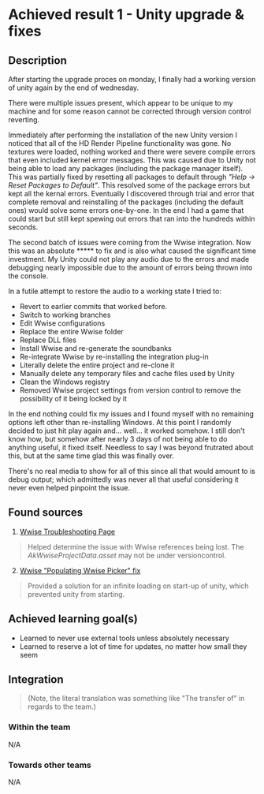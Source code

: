 Achieved result 1 - Unity upgrade & fixes
===================

## Description
After starting the upgrade proces on monday, I finally had a working version of unity again by the end of wednesday.

There were multiple issues present, which appear to be unique to my machine and for some reason cannot be corrected through version control reverting.

Immediately after performing the installation of the new Unity version I noticed that all of the HD Render Pipeline functionality was gone. No textures were loaded, nothing worked and there were severe compile errors that even included kernel error messages. This was caused due to Unity not being able to load any packages (including the package manager itself). This was partially fixed by resetting all packages to default through _"Help -> Reset Packages to Default"_. This resolved some of the package errors but kept all the kernal errors. Eventually I discovered through trial and error that complete removal and reinstalling of the packages (including the default ones) would solve some errors one-by-one. In the end I had a game that could start but still kept spewing out errors that ran into the hundreds within seconds.

The second batch of issues were coming from the Wwise integration. Now this was an absolute \*\*\*\*\* to fix and is also what caused the significant time investment. My Unity could not play any audio due to the errors and made debugging nearly impossible due to the amount of errors being thrown into the console.

In a futile attempt to restore the audio to a working state I tried to:
- Revert to earlier commits that worked before. 
- Switch to working branches
- Edit Wwise configurations 
- Replace the entire Wwise folder
- Replace DLL files
- Install Wwise and re-generate the soundbanks
- Re-integrate Wwise by re-installing the integration plug-in
- Literally delete the entire project and re-clone it
- Manually delete any temporary files and cache files used by Unity
- Clean the Windows registry
- Removed Wwise project settings from version control to remove the possibility of it being locked by it

In the end nothing could fix my issues and I found myself with no remaining options left other than re-installing Windows. At this point I randomly decided to just hit play again and... well... it worked somehow. I still don't know how, but somehow after nearly 3 days of not being able to do anything useful, it fixed itself. Needless to say I was beyond frutrated about this, but at the same time glad this was finally over.

There's no real media to show for all of this since all that would amount to is debug output; which admittedly was never all that useful considering it never even helped pinpoint the issue.

## Found sources
1. [Wwise Troubleshooting Page](https://www.audiokinetic.com/library/edge/?source=Unity&id=unity__picker.html)
> Helped determine the issue with Wwise references being lost. The _AkWwiseProjectData.asset_ may not be under versioncontrol.

2. [Wwise "Populating Wwise Picker" fix](https://www.audiokinetic.com/qa/5207/inability-to-update-wwise-unity-integration-2018-6762-1211)
> Provided a solution for an infinite loading on start-up of unity, which prevented unity from starting.

## Achieved learning goal(s)
- Learned to never use external tools unless absolutely necessary
- Learned to reserve a lot of time for updates, no matter how small they seem

## Integration 
> (Note, the literal translation was something like "The transfer of" in regards to the team.)

### Within the team
N/A

### Towards other teams
N/A
